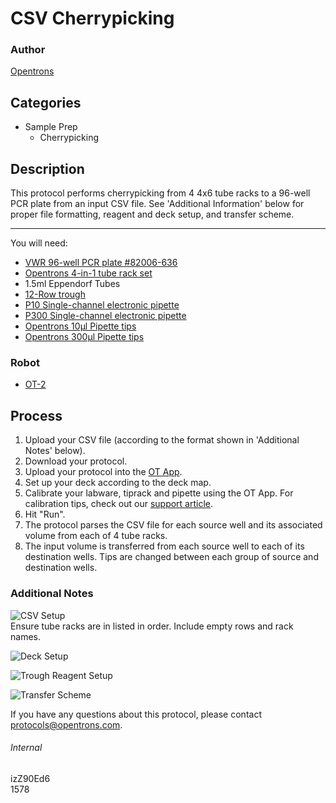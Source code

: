 # CSV Cherrypicking

### Author
[Opentrons](http://www.opentrons.com/)

## Categories
* Sample Prep
    * Cherrypicking

## Description
This protocol performs cherrypicking from 4 4x6 tube racks to a 96-well PCR plate from an input CSV file. See 'Additional Information' below for proper file formatting, reagent and deck setup, and transfer scheme.

---

You will need:
* [VWR 96-well PCR plate #82006-636](https://us.vwr.com/store/product/4679497/vwr-96-well-pcr-and-real-time-pcr-plates)
* [Opentrons 4-in-1 tube rack set](https://shop.opentrons.com/collections/racks-and-adapters/products/tube-rack-set-1)
* 1.5ml Eppendorf Tubes
* [12-Row trough](https://www.usascientific.com/12-channel-automation-reservoir.aspx)
* [P10 Single-channel electronic pipette](https://shop.opentrons.com/collections/ot-2-pipettes/products/single-channel-electronic-pipette?variant=5978967113757)
* [P300 Single-channel electronic pipette](https://shop.opentrons.com/collections/ot-2-pipettes/products/single-channel-electronic-pipette?variant=5984549109789)
* [Opentrons 10µl Pipette tips](https://shop.opentrons.com/collections/opentrons-tips/products/opentrons-10ul-tips)
* [Opentrons 300µl Pipette tips](https://shop.opentrons.com/collections/opentrons-tips/products/opentrons-300ul-tips)

### Robot
* [OT-2](https://opentrons.com/ot-2)

## Process
1. Upload your CSV file (according to the format shown in 'Additional Notes' below).
2. Download your protocol.
3. Upload your protocol into the [OT App](https://opentrons.com/ot-app).
4. Set up your deck according to the deck map.
5. Calibrate your labware, tiprack and pipette using the OT App. For calibration tips, check out our [support article](https://support.opentrons.com/ot-2/getting-started-software-setup/deck-calibration).
6. Hit "Run".
7. The protocol parses the CSV file for each source well and its associated volume from each of 4 tube racks.
8. The input volume is transferred from each source well to each of its destination wells. Tips are changed between each group of source and destination wells.

### Additional Notes
![CSV Setup](https://s3.amazonaws.com/opentrons-protocol-library-website/custom-README-images/1578/CSV_format.png)  
Ensure tube racks are in listed in order. Include empty rows and rack names.

![Deck Setup](https://s3.amazonaws.com/opentrons-protocol-library-website/custom-README-images/1578/deck_setup_2.png)

![Trough Reagent Setup](https://s3.amazonaws.com/opentrons-protocol-library-website/custom-README-images/1578/trough_setup.png)

![Transfer Scheme](https://s3.amazonaws.com/opentrons-protocol-library-website/custom-README-images/1578/transfer_scheme.png)

If you have any questions about this protocol, please contact protocols@opentrons.com.

###### Internal
izZ90Ed6  
1578
